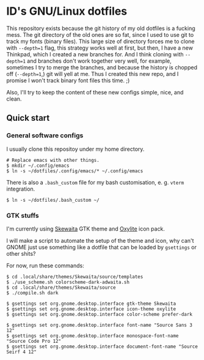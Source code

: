 # ID's GNU/Linux dotfiles

This repository exists because the git history of my old dotfiles is a
fucking mess. The git directory of the old ones are so fat, since I
used to use git to track my fonts (binary files). This large size of
directory forces me to clone with `--depth=1` flag, this strategy
works well at first, but then, I have a new Thinkpad, which I created
a new branches for. And I think cloning with `--depth=1` and branches
don't work together very well, for example, sometimes I try to merge
the branches, and because the history is chopped off (`--depth=1`,)
git will yell at me. Thus I created this new repo, and I promise I
won't track binary font files this time. ;)

Also, I'll try to keep the content of these new configs simple, nice,
and clean.

## Quick start

### General software configs

I usually clone this repositoy under my home directory.

```console
# Replace emacs with other things.
$ mkdir ~/.config/emacs
$ ln -s ~/dotfiles/.config/emacs/* ~/.config/emacs
```

There is also a `.bash_custom` file for my bash customisation, e. g.
`vterm` integration.

```console
$ ln -s ~/dotfiles/.bash_custom ~/
```

### GTK stuffs

I'm currently using
[Skewaita](https://git.disroot.org/eudaimon/Skewaita.git) GTK theme
and [Oxylite](https://github.com/mx-2/oxylite-icon-theme) icon pack.

I will make a script to automate the setup of the theme and icon, why
can't GNOME just use something like a dotfile that can be loaded by
`gsettings` or other shits?

For now, run these commands:

```console
$ cd .local/share/themes/Skewaita/source/templates
$ ./use_scheme.sh colorscheme-dark-adwaita.sh
$ cd .local/share/themes/Skewaita/source
$ ./compile.sh dark

$ gsettings set org.gnome.desktop.interface gtk-theme Skewaita
$ gsettings set org.gnome.desktop.interface icon-theme oxylite
$ gsettings set org.gnome.desktop.interface color-scheme prefer-dark

$ gsettings set org.gnome.desktop.interface font-name "Source Sans 3 12"
$ gsettings set org.gnome.desktop.interface monospace-font-name "Source Code Pro 12"
$ gsettings set org.gnome.desktop.interface document-font-name "Source Seirf 4 12"
```
